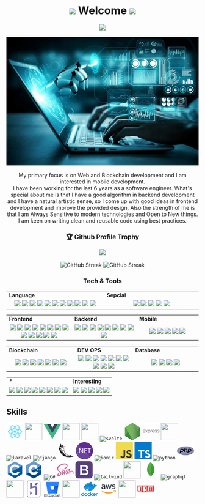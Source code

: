 <h1 align="center">
  <img src="https://media.giphy.com/media/hvRJCLFzcasrR4ia7z/giphy.gif" width="28">
    Welcome
  <img src="https://media.giphy.com/media/hvRJCLFzcasrR4ia7z/giphy.gif" width="28">
</h1>

<p align="center">
  <img src="https://readme-typing-svg.herokuapp.com/?lines=Creative,%20enthusiastic%20and%20Results-driven%20Full%20Stack%20Developer;%2B6%20years%20of%20hands-on%20experience;&center=true&width=800&height=45">
</p>

<p align="center">
  <img src="./3.jpg" />
</p>

<p align="center">
    My primary focus is on Web and Blockchain development and I am interested in mobile development.<br />
    I have been working for the last 6 years as a software engineer.
    What's special about me is that I have a good algorithm in backend development and I have a natural artistic sense, so I come up with good ideas in frontend development and improve the provided design.
    Also the strength of me is that I am Always Sensitive to modern technologies and Open to New things.
    I am keen on writing clean and reusable code using best practices.
</p>

<h3 align="center">🏆 Github Profile Trophy</h3>
<p align="center">
  <img src="https://github-profile-trophy.vercel.app/?username=codingenchanter725&column=7&theme=onedark"/>
</p>
<!-- <p align = "center">
  <img src = "https://github-readme-stats.vercel.app/api/top-langs/?username=codingenchanter725&langs_count=8&layout=compact&theme=tokyonight&include_all_commits=true&line_height=27">
</p> -->

<!-- ![GitHub Streak](http://github-profile-summary-cards.vercel.app/api/cards/profile-details?username=codingenchanter725&theme=tokyonight) -->
<div align = "center">

![GitHub Streak](http://github-profile-summary-cards.vercel.app/api/cards/repos-per-language?username=codingenchanter725&theme=tokyonight)
![GitHub Streak](http://github-profile-summary-cards.vercel.app/api/cards/stats?username=codingenchanter725&theme=tokyonight)

</div>

<h3 align="center">Tech & Tools</h3>

<table>
  <tr>
    <td valign="center" width="200px"><b>Language<b></td>
    <td valign="center" width="200px"><b>Sepcial<b></td>
  </tr>
  <tr>
    <td valign="center" align="center" width="400px">
      <img src="https://img.shields.io/badge/HTML-blue" /> 
      <img src="https://img.shields.io/badge/CSS-blue" /> 
      <img src="https://img.shields.io/badge/JavaScript-blue" /> 
      <img src="https://img.shields.io/badge/TypeScript-blue" /> 
      <img src="https://img.shields.io/badge/PHP-blue" /> 
      <img src="https://img.shields.io/badge/Python-blue" /> 
      <img src="https://img.shields.io/badge/C-blue" /> 
      <img src="https://img.shields.io/badge/C++-blue" /> 
      <img src="https://img.shields.io/badge/Java-blue" /> 
      <img src="https://img.shields.io/badge/Liquid-blue" /> 
      <img src="https://img.shields.io/badge/Solidity-blue" /> 
    </td>      
    <td valign="center" align="center" width="400px">
      <img src="https://img.shields.io/badge/WebRTC-blue" />
      <img src="https://img.shields.io/badge/Socket.io-blue" />
      <img src="https://img.shields.io/badge/websocket-blue" />
      <img src="https://img.shields.io/badge/ChatGPT-blue" />
      <img src="https://img.shields.io/badge/Web Scrapping-blue" />
    </td>
  </tr>
</table>
<table>
  <tr>
    <td valign="center" width="100px"><b>Frontend<b></td>
    <td valign="center" width="100px"><b>Backend<b></td>
    <td valign="center" width="100px"><b>Mobile<b></td>
  </tr>
  <tr>
    <td valign="center" align="center" width="300px">
      <img src="https://img.shields.io/badge/React-blue" /> 
      <img src="https://img.shields.io/badge/Next-blue" /> 
      <img src="https://img.shields.io/badge/Vue-blue" /> 
      <img src="https://img.shields.io/badge/Nuxt-blue" /> 
      <img src="https://img.shields.io/badge/Angular-blue" /> 
      <img src="https://img.shields.io/badge/Svelte-blue" /> 
      <img src="https://img.shields.io/badge/Solidjs-blue" /> 
      <img src="https://img.shields.io/badge/Bootstrap-blue" /> 
      <img src="https://img.shields.io/badge/Tailwind-blue" />
      <img src="https://img.shields.io/badge/MUI-blue" /> 
      <img src="https://img.shields.io/badge/Chart.js-blue" />
      <img src="https://img.shields.io/badge/Jquery-blue" />
      <img src="https://img.shields.io/badge/Antd-blue" />
    </td>      
    <td valign="center" align="center" width="300px">
      <img src="https://img.shields.io/badge/Node.js-blue" /> 
      <img src="https://img.shields.io/badge/Express-blue" /> 
      <img src="https://img.shields.io/badge/Laravel-blue" /> 
      <img src="https://img.shields.io/badge/Codeigniter-blue" /> 
      <img src="https://img.shields.io/badge/Django-blue" /> 
      <img src="https://img.shields.io/badge/Flask-blue" /> 
      <img src="https://img.shields.io/badge/Fastapi-blue" /> 
      <img src="https://img.shields.io/badge/ASP.NET-blue" /> 
      <img src="https://img.shields.io/badge/Spring Boot-blue" /> 
    </td>
    <td valign="center" align="center" width="300px">
      <img src="https://img.shields.io/badge/React Native-blue" /> 
      <img src="https://img.shields.io/badge/React Ionic-blue" /> 
      <img src="https://img.shields.io/badge/Angular Ionic-blue" /> 
      <img src="https://img.shields.io/badge/Flutter-blue" /> 
      <img src="https://img.shields.io/badge/Swift-blue" /> 
    </td>
  </tr>
</table>
  
 <table>
  <tr>
    <td valign="center" width="100px"><b>Blockchain<b></td>
    <td valign="center" width="100px"><b>DEV OPS<b></td>
    <td valign="center" width="100px"><b>Database<b></td>
  </tr>
  <tr>
    <td valign="center" align="center" width="300px">
      <img src="https://img.shields.io/badge/Web3.js-blue" /> 
      <img src="https://img.shields.io/badge/Ethers.js-blue" /> 
      <img src="https://img.shields.io/badge/Solidity-blue" />
      <img src="https://img.shields.io/badge/Smart Contract-blue" /> 
      <img src="https://img.shields.io/badge/Bitcoin-blue" />
      <img src="https://img.shields.io/badge/NFT Marketplace/Auction-blue" />
      <img src="https://img.shields.io/badge/Launchpad/DEX/Defi-blue" />
    </td>
    <td valign="center" align="center" width="300px">
      <img src="https://img.shields.io/badge/AWS-blue" /> 
      <img src="https://img.shields.io/badge/Netlify-blue" /> 
      <img src="https://img.shields.io/badge/Heroku-blue" /> 
      <img src="https://img.shields.io/badge/Vercel-blue" /> 
      <img src="https://img.shields.io/badge/Ubuntu-blue" /> 
      <img src="https://img.shields.io/badge/Jira-blue" /> 
      <img src="https://img.shields.io/badge/CI/CD-blue" /> 
      <img src="https://img.shields.io/badge/Docker-blue" /> 
      <img src="https://img.shields.io/badge/Firebase-blue" /> 
      <img src="https://img.shields.io/badge/GraphQL-blue" /> 
    </td>
    <td valign="center" align="center" width="300px">
      <img src="https://img.shields.io/badge/MySQL-blue" /> 
      <img src="https://img.shields.io/badge/SQLite-blue" /> 
      <img src="https://img.shields.io/badge/MongoDB-blue" /> 
      <img src="https://img.shields.io/badge/PostgreSQL-blue" />
    </td>
  </tr>
</table>


<table>
  <tr>
    <td valign="center"><b>*<b></td>
    <td valign="center"><b>Interesting<b></td>
  </tr>
  <tr>
    <td valign="center" align="center">
      <img src="https://img.shields.io/badge/8+hours per day-blue" />
      <img src="https://img.shields.io/badge/Attention to detail-blue" />
      <img src="https://img.shields.io/badge/Willingness to learn-blue" />
      <img src="https://img.shields.io/badge/Collaborative mindset-blue" />
      <img src="https://img.shields.io/badge/Customer centric approach-blue" />
      <img src="https://img.shields.io/badge/Dedication to quzlity-blue" />
      <img src="https://img.shields.io/badge/String work ethic-blue" />
      <img src="https://img.shields.io/badge/Creative problem solving skills-blue" />
    </td>
    <td valign="center" align="center">
      <img src="https://img.shields.io/badge/Ruby-blue" />
      <img src="https://img.shields.io/badge/Golang-blue" />
      <img src="https://img.shields.io/badge/Unity-blue" />
      <img src="https://img.shields.io/badge/Rust-blue" />
      <img src="https://img.shields.io/badge/AI-blue" />
    </td>
  </tr>
</table>


## Skills

<code><img height="45" width="45" src="https://raw.githubusercontent.com/github/explore/80688e429a7d4ef2fca1e82350fe8e3517d3494d/topics/react/react.png"></code>
<code><img height="45" width="45" src="https://cdn.worldvectorlogo.com/logos/next-js.svg"></code>
<code><img height="45" width="45" src="https://raw.githubusercontent.com/github/explore/80688e429a7d4ef2fca1e82350fe8e3517d3494d/topics/vue/vue.png"></code>
<code><img height="45" width="45" src="https://www.vectorlogo.zone/logos/nuxtjs/nuxtjs-icon.svg"></code>
<code><img height="45" width="45" src="https://angular.io/assets/images/logos/angular/angular.svg"></code>
<code><img src="https://upload.wikimedia.org/wikipedia/commons/1/1b/Svelte_Logo.svg" alt="svelte" width="45" height="45" /></code>
<code><img height="45" width="45" src="https://raw.githubusercontent.com/github/explore/80688e429a7d4ef2fca1e82350fe8e3517d3494d/topics/nodejs/nodejs.png"></code>
<code><img src="https://raw.githubusercontent.com/devicons/devicon/2809b567852a4648062a2d3e7c1c531367458c0b/icons/express/express-original-wordmark.svg" alt="Express JS" width="45" height="45"/></code>
<code><img height="45" width="45" src="https://profilinator.rishav.dev/skills-assets/codeigniter.svg"></code>
<code><img height="45" width="45" src="https://camo.githubusercontent.com/263164b2849cb40f0c6eaea2cf8406dda9d124aefce42ab5bd30f83d3133aef0/68747470733a2f2f63646e2e69636f6e73636f75742e636f6d2f69636f6e2f667265652f706e672d36342f6c61726176656c2d3232363031352e706e67" alt='laravel'></code>
<code><img src="https://cdn.worldvectorlogo.com/logos/django.svg" alt="django" width="45" height="45" /></code>
<code><img src="https://raw.githubusercontent.com/devicons/devicon/2809b567852a4648062a2d3e7c1c531367458c0b/icons/flask/flask-original.svg" alt="flask" width="45" height="45"/></code>
<code><img height="45" width="45" src="https://raw.githubusercontent.com/github/explore/80688e429a7d4ef2fca1e82350fe8e3517d3494d/topics/dotnet/dotnet.png"></code>
<code><img src="https://camo.githubusercontent.com/dc116831bf292fd01b8013ccafbbf6ae8fc9ff45e7741c1719284957b225d691/68747470733a2f2f75706c6f61642e77696b696d656469612e6f72672f77696b6970656469612f636f6d6d6f6e732f642f64312f496f6e69635f4c6f676f2e737667" alt="ionic" width="45" height="45" data-canonical-src="https://upload.wikimedia.org/wikipedia/commons/d/d1/Ionic_Logo.svg"></code>
<code><img height="45" width="45" src="https://raw.githubusercontent.com/github/explore/80688e429a7d4ef2fca1e82350fe8e3517d3494d/topics/javascript/javascript.png"></code>
<code><img height="45" width="45" src="https://raw.githubusercontent.com/github/explore/80688e429a7d4ef2fca1e82350fe8e3517d3494d/topics/typescript/typescript.png"></code>
<code><img height="45" width="45" src="https://camo.githubusercontent.com/b68ee2443882c03a011ea49e1b6bcbe7bd994e1da6a980291557a3fd89348322/68747470733a2f2f63646e2e69636f6e73636f75742e636f6d2f69636f6e2f667265652f706e672d36342f707974686f6e2d322d3232363035312e706e67" alt='python'></code>
<code><img height="45" width="45" src="https://raw.githubusercontent.com/github/explore/80688e429a7d4ef2fca1e82350fe8e3517d3494d/topics/php/php.png"></code>
<code><img src="https://raw.githubusercontent.com/devicons/devicon/2809b567852a4648062a2d3e7c1c531367458c0b/icons/c/c-original.svg" alt="c" width="45" height="45"/></code> 
<code><img src="https://raw.githubusercontent.com/devicons/devicon/2809b567852a4648062a2d3e7c1c531367458c0b/icons/cplusplus/cplusplus-original.svg" alt="c++" width="45" height="45"/></code>
<code><img height="45" width="45" src="https://camo.githubusercontent.com/be406e7fcc11cd6204d544a8e1e3a168cd57a6fbf1d3b455830feeb85ef1ec76/68747470733a2f2f63646e2e6a7364656c6976722e6e65742f67682f64657669636f6e732f64657669636f6e2f69636f6e732f6373686172702f6373686172702d6f726967696e616c2e737667" alt='C#'></code>
<code><img height="45" width="45" src="https://raw.githubusercontent.com/github/explore/80688e429a7d4ef2fca1e82350fe8e3517d3494d/topics/sass/sass.png"></code>
<code><img height="45" width="45" src="https://raw.githubusercontent.com/github/explore/80688e429a7d4ef2fca1e82350fe8e3517d3494d/topics/bootstrap/bootstrap.png"></code>
<code><img height="45" width="45" src="https://icons-for-free.com/iconfiles/png/512/jquery+icon-1320185152994214115.png" alt='tailwind'></code>
<code><img height="45" width="45" src="https://camo.githubusercontent.com/2582ec2237a3a1fbd34e9b57332b72be27a7facb32abe7c2335e5f86e5f457a8/68747470733a2f2f63646e2e6a7364656c6976722e6e65742f67682f64657669636f6e732f64657669636f6e2f69636f6e732f6d7973716c2f6d7973716c2d6f726967696e616c2e737667"></code>
<code><img src="https://raw.githubusercontent.com/devicons/devicon/2809b567852a4648062a2d3e7c1c531367458c0b/icons/mongodb/mongodb-original.svg" alt="mongodb" width="45" height="45"/></code>
<code><img src="https://www.vectorlogo.zone/logos/graphql/graphql-icon.svg" alt="graphql" width="45" height="45" /></code>
<code><img height="45" width="45" src="https://cdn.iconscout.com/icon/free/png-256/postgresql-226047.png"></code>
<code><img src="https://raw.githubusercontent.com/devicons/devicon/2809b567852a4648062a2d3e7c1c531367458c0b/icons/heroku/heroku-original.svg" alt="heroku" width="45" height="45"/></code>
<code><img src="https://raw.githubusercontent.com/devicons/devicon/2809b567852a4648062a2d3e7c1c531367458c0b/icons/bitbucket/bitbucket-original-wordmark.svg" alt="BitBucket" width="45" height="45"/></code>
<code><img height="45" width="45" src="https://www.vectorlogo.zone/logos/figma/figma-icon.svg"></code>
<code><img height="45" width="45" src="https://raw.githubusercontent.com/github/explore/80688e429a7d4ef2fca1e82350fe8e3517d3494d/topics/docker/docker.png" ></code>
<code><img height="45" width="45" src="https://raw.githubusercontent.com/github/explore/80688e429a7d4ef2fca1e82350fe8e3517d3494d/topics/aws/aws.png"></code>
<code><img height="45" width="45" src="https://camo.githubusercontent.com/add2c9721e333f0043ac938f3dadbc26a282776e01b95b308fcaba5afaf74ae3/68747470733a2f2f6173736574732e76657263656c2e636f6d2f696d6167652f75706c6f61642f76313538383830353835382f7265706f7369746f726965732f76657263656c2f6c6f676f2e706e67"></code>
<code><img src="https://raw.githubusercontent.com/devicons/devicon/2809b567852a4648062a2d3e7c1c531367458c0b/icons/npm/npm-original-wordmark.svg" alt="NPM" width="45" height="45"/></code>
